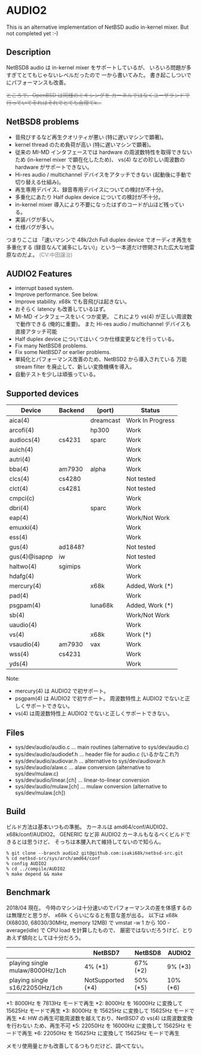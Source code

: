 AUDIO2
=====

This is an alternative implementation of NetBSD audio in-kernel mixer.
But not completed yet :-)

## Description

NetBSD8 audio は in-kernel mixer をサポートしているが、
いろいろ問題が多すぎてとてもじゃないレベルだったので
一から書いてみた。
書き起こしついでにパフォーマンスも改善。

~~<font color="#808080">ところで、OpenBSD は同様のミキシングを
カーネルではなくユーザランドで行っていてそれはそれでとても合理てk…</font>~~


## NetBSD8 problems

* 音飛びするなど再生クオリティが悪い (特に遅いマシンで顕著)。
* kernel thread のため負荷が高い (特に遅いマシンで顕著)。
* 従来の MI-MD インタフェースでは hardware の周波数特性を取得できないため
(in-kernel mixer で顕在化したため)、
vs(4) などの珍しい周波数の hardware がサポートできない。
* Hi-res audio / multichannel デバイスをアタッチできない
(起動後に手動で切り替える仕組み)。
* 再生専用デバイス、録音専用デバイスについての検討が不十分。
* 多重化にあたり Half duplex device についての検討が不十分。
* in-kernel mixer 導入により不要になったはずのコードが山ほど残っている。
* 実装バグが多い。
* 仕様バグが多い。

つまりここは
「速いマシンで 48k/2ch Full duplex device でオーディオ再生を多重化する
(録音なんて滅多にしない)」という一本道だけ啓開された広大な地雷原なのだよ。
<font color="#808080">(CV:中田譲治)</font>


## AUDIO2 Features

* interrupt based system.
* Improve performance.  See below.
* Improve stability.  x68k でも音飛びは起きない。
* おそらく latency も改善しているはず。
* MI-MD インタフェースをいくつか変更。
これにより vs(4) が正しい周波数で動作できる (俺的に重要)。
また Hi-res audio / multichannel デバイスも直接アタッチ可能
* Half duplex device についてはいくつか仕様変更などを行っている。
* Fix many NetBSD8 problems.
* Fix some NetBSD7 or earlier problems.
* 単純化とパフォーマンス改善のため、NetBSD2 から導入されている
万能 stream filter を廃止して、新しい変換機構を導入。
* 自動テストを少しは頑張っている。


## Supported devices
|Device	|Backend|(port)	|Status
|-------|-------|-------|-------|
|aica(4)	|	|dreamcast	|Work In Progress
|arcofi(4)	|	|hp300	|Work
|audiocs(4)	|cs4231	|sparc	|Work
|auich(4)	|	|	|Work
|autri(4)	|	|	|Work
|bba(4)		|am7930	|alpha	|Work
|clcs(4)	|cs4280	|	|Not tested
|clct(4)	|cs4281	|	|Not tested
|cmpci(c)	|	|	|Work
|dbri(4)	|	|sparc	|Work
|eap(4)		|	|	|Work/Not Work
|emuxki(4)	|	|	|Work
|ess(4)		|	|	|Work
|gus(4)		|ad1848?|	|Not tested
|gus(4)@isapnp	|iw	|	|Not tested
|haltwo(4)	|sgimips|	|Work
|hdafg(4)	|	|	|Work
|mercury(4)	|	|x68k	|Added, Work (*)
|pad(4)		|	|	|Work
|psgpam(4)	|	|luna68k|Added, Work (*)
|sb(4)		|	|	|Work/Not Work
|uaudio(4)	|	|	|Work
|vs(4)		|	|x68k	|Work (*)
|vsaudio(4)	|am7930	|vax	|Work
|wss(4)		|cs4231	|	|Work
|yds(4)		|	|	|Work

Note:
* mercury(4) は AUDIO2 で初サポート。
* psgpam(4) は AUDIO2 で初サポート。
周波数特性上 AUDIO2 でないと正しくサポートできない。
* vs(4) は周波数特性上 AUDIO2 でないと正しくサポートできない。


## Files

* sys/dev/audio/audio.c … main routines (alternative to sys/dev/audio.c)
* sys/dev/audio/audiodef.h … header file for audio.c (いるかなこれ?)
* sys/dev/audio/audiovar.h … alternative to sys/dev/audiovar.h
* sys/dev/audio/alaw.c … alaw conversion (alternative to sys/dev/mulaw.c)
* sys/dev/audio/linear.[ch] … linear-to-linear conversion
* sys/dev/audio/mulaw.[ch] … mulaw conversion (alternative to sys/dev/mulaw.[ch])


## Build

ビルド方法は基本いつもの準拠。
カーネルは amd64/conf/AUDIO2、x68k/conf/AUDIO2。
GENERIC など非 AUDIO2 カーネルもなるべくビルドできるとは思うけど、
そっちは本腰入れて維持してないので知らん。

```
% git clone --branch audio2 git@github.com:isaki68k/netbsd-src.git
% cd netbsd-src/sys/arch/amd64/conf
% config AUDIO2
% cd ../compile/AUDIO2
% make depend && make
```

## Benchmark

2018/04 現在。
今時のマシンは十分速いのでパフォーマンスの差を体感するのは無理だと思うが、
x68k くらいになると有意な差が出る。
以下は
x68k (X68030, 68030/30MHz, memory 12MB) で
vmstat -w 1 から 100 - average(idle) で CPU load を計算したもので、
厳密ではないだろうけど、とりあえず傾向としては十分だろう。

| |NetBSD7	|NetBSD8	| AUDIO2
|---|---|---|---|
|playing single mulaw/8000Hz/1ch	|4% (*1)	| 67% (*2)	| 9% (*3)
|playing single s16/22050Hz/1ch		|NotSupported (*4)| 50% (*5)	| 10% (*6)

 *1: 8000Hz を 7813Hz モードで再生
 *2: 8000Hz を 16000Hz に変換して 15625Hz モードで再生
 *3: 8000Hz を 15625Hz に変換して 15625Hz モードで再生
 *4: HW の再生可能周波数を越えており、NetBSD7 の vs(4) は周波数変換を行わない
ため、再生不可
 *5: 22050Hz を 16000Hz に変換して 15625Hz モードで再生
 *6: 22050Hz を 15625Hz に変換して 15625Hz モードで再生

メモリ使用量とかも改善してるつもりだけど、調べてない。
